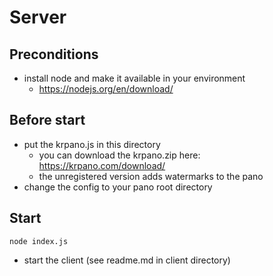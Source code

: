 # Server

## Preconditions

* install node and make it available in your environment
    * https://nodejs.org/en/download/

## Before start

* put the krpano.js in this directory
  * you can download the krpano.zip here: https://krpano.com/download/
  * the unregistered version adds watermarks to the pano   
* change the config to your pano root directory

## Start 

    node index.js
    
* start the client (see readme.md in client directory)
    